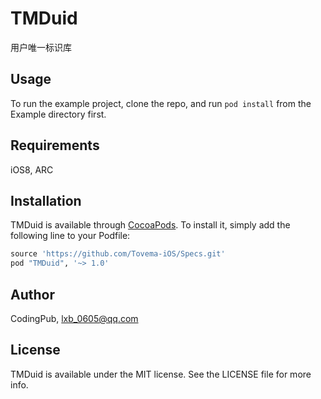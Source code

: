 # TMDuid

用户唯一标识库

## Usage

To run the example project, clone the repo, and run `pod install` from the Example directory first.

## Requirements

iOS8, ARC

## Installation

TMDuid is available through [CocoaPods](http://cocoapods.org). To install
it, simply add the following line to your Podfile:

```ruby
source 'https://github.com/Tovema-iOS/Specs.git'
pod "TMDuid", '~> 1.0'
```

## Author

CodingPub, lxb_0605@qq.com

## License

TMDuid is available under the MIT license. See the LICENSE file for more info.
